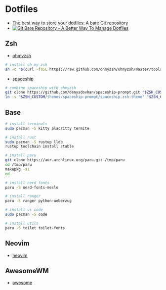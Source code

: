 # Dotfiles

* [The best way to store your dotfiles: A bare Git repository](https://www.atlassian.com/git/tutorials/dotfiles)
* [![Git Bare Repository - A Better Way To Manage Dotfiles](https://img.youtube.com/vi/tBoLDpTWVOM/0.jpg)](https://www.youtube.com/watch?v=tBoLDpTWVOM)

## Zsh

* [ohmyzsh](https://ohmyz.sh/)
```sh
# install oh my zsh
sh -c "$(curl -fsSL https://raw.github.com/ohmyzsh/ohmyzsh/master/tools/install.sh)"
```
* [spaceship](https://denysdovhan.com/spaceship-prompt/)
```sh
# combine spaceship with ohmyzsh
git clone https://github.com/denysdovhan/spaceship-prompt.git "$ZSH_CUSTOM/themes/spaceship-prompt" --depth=1
ln -s "$ZSH_CUSTOM/themes/spaceship-prompt/spaceship.zsh-theme" "$ZSH_CUSTOM/themes/spaceship.zsh-theme" 
```


## Base
```sh
# install terminals
sudo pacman -S kitty alacritty termite

# install rust
sudo pacman -S rustup lldb
rustup toolchain install stable

# install paru
git clone https://aur.archlinux.org/paru.git /tmp/paru
cd /tmp/paru
makepkg -si
cd -

# install nerd fonts
paru -S nerd-fonts-meslo 

# install ranger
paru -S ranger python-ueberzug

# install vs code
sudo pacman -S code

# install utils
paru -S toilet toilet-fonts
```


## Neovim 

* [neovim](.config/nvim/README.md)

## AwesomeWM

* [awesome](.config/awesome/README.md)

